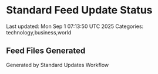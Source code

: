 # Standard Feed Update Status
Last updated: Mon Sep  1 07:13:50 UTC 2025
Categories: technology,business,world

## Feed Files Generated

Generated by Standard Updates Workflow
